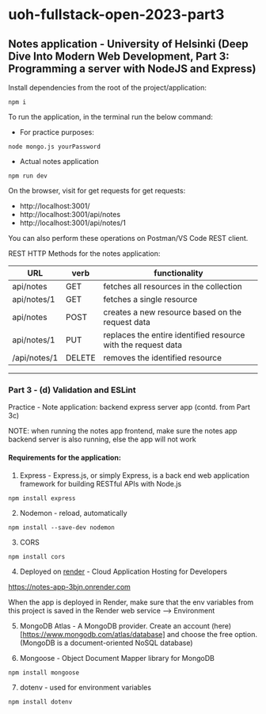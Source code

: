 # uoh-fullstack-open-2023-part3

## Notes application - University of Helsinki (Deep Dive Into Modern Web Development, Part 3: Programming a server with NodeJS and Express)

Install dependencies from the root of the project/application:

```
npm i
```

To run the application, in the terminal run the below command:

- For practice purposes:

```
node mongo.js yourPassword
```

- Actual notes application

```
npm run dev
```

On the browser, visit for get requests for get requests:

- http://localhost:3001/
- http://localhost:3001/api/notes
- http://localhost:3001/api/notes/1

You can also perform these operations on Postman/VS Code REST client.

REST HTTP Methods for the notes application:

| URL          | verb   | functionality                                                 |
| ------------ | ------ | ------------------------------------------------------------- |
| api/notes    | GET    | fetches all resources in the collection                       |
| api/notes/1  | GET    | fetches a single resource                                     |
| api/notes    | POST   | creates a new resource based on the request data              |
| api/notes/1  | PUT    | replaces the entire identified resource with the request data |
| /api/notes/1 | DELETE | removes the identified resource                               |

---

### Part 3 - (d) Validation and ESLint

Practice - Note application: backend express server app (contd. from Part 3c)

NOTE: when running the notes app frontend, make sure the notes app backend server is also running, else the app will not work

#### Requirements for the application:

1. Express - Express.js, or simply Express, is a back end web application framework for building RESTful APIs with Node.js

```
npm install express
```

2. Nodemon - reload, automatically

```
npm install --save-dev nodemon
```

3. CORS

```
npm install cors
```

4. Deployed on [render](https://render.com/) - Cloud Application Hosting for Developers

https://notes-app-3bjn.onrender.com

When the app is deployed in Render, make sure that the env variables from this project is saved in the Render web service --> Environment

5. MongoDB Atlas - A MongoDB provider. Create an account (here)[https://www.mongodb.com/atlas/database] and choose the free option. (MongoDB is a document-oriented NoSQL database)

6. Mongoose - Object Document Mapper library for MongoDB

```
npm install mongoose
```

7. dotenv - used for environment variables

```
npm install dotenv
```
